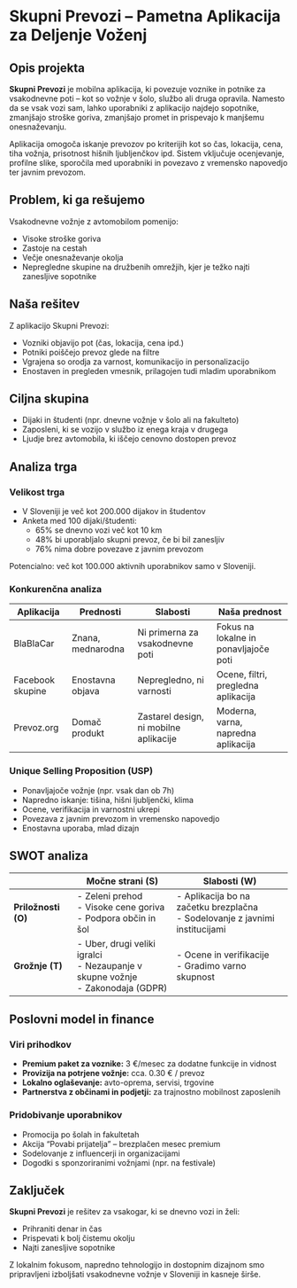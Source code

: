 # Skupni Prevozi – Pametna Aplikacija za Deljenje Voženj

## Opis projekta

**Skupni Prevozi** je mobilna aplikacija, ki povezuje voznike in potnike za vsakodnevne poti – kot so vožnje v šolo, službo ali druga opravila. Namesto da se vsak vozi sam, lahko uporabniki z aplikacijo najdejo sopotnike, zmanjšajo stroške goriva, zmanjšajo promet in prispevajo k manjšemu onesnaževanju. 

Aplikacija omogoča iskanje prevozov po kriterijih kot so čas, lokacija, cena, tiha vožnja, prisotnost hišnih ljubljenčkov ipd. Sistem vključuje ocenjevanje, profilne slike, sporočila med uporabniki in povezavo z vremensko napovedjo ter javnim prevozom.

## Problem, ki ga rešujemo

Vsakodnevne vožnje z avtomobilom pomenijo:
- Visoke stroške goriva
- Zastoje na cestah
- Večje onesnaževanje okolja
- Nepregledne skupine na družbenih omrežjih, kjer je težko najti zanesljive sopotnike

## Naša rešitev

Z aplikacijo Skupni Prevozi:
- Vozniki objavijo pot (čas, lokacija, cena ipd.)
- Potniki poiščejo prevoz glede na filtre
- Vgrajena so orodja za varnost, komunikacijo in personalizacijo
- Enostaven in pregleden vmesnik, prilagojen tudi mladim uporabnikom

## Ciljna skupina

- Dijaki in študenti (npr. dnevne vožnje v šolo ali na fakulteto)
- Zaposleni, ki se vozijo v službo iz enega kraja v drugega
- Ljudje brez avtomobila, ki iščejo cenovno dostopen prevoz

## Analiza trga

### Velikost trga
- V Sloveniji je več kot 200.000 dijakov in študentov
- Anketa med 100 dijaki/študenti:
  - 65% se dnevno vozi več kot 10 km
  - 48% bi uporabljalo skupni prevoz, če bi bil zanesljiv
  - 76% nima dobre povezave z javnim prevozom

Potencialno: več kot 100.000 aktivnih uporabnikov samo v Sloveniji.

### Konkurenčna analiza

| Aplikacija     | Prednosti                   | Slabosti                           | Naša prednost                          |
|----------------|-----------------------------|------------------------------------|----------------------------------------|
| BlaBlaCar      | Znana, mednarodna           | Ni primerna za vsakodnevne poti   | Fokus na lokalne in ponavljajoče poti  |
| Facebook skupine | Enostavna objava          | Nepregledno, ni varnosti           | Ocene, filtri, pregledna aplikacija    |
| Prevoz.org     | Domač produkt               | Zastarel design, ni mobilne aplikacije | Moderna, varna, napredna aplikacija |

### Unique Selling Proposition (USP)

- Ponavljajoče vožnje (npr. vsak dan ob 7h)
- Napredno iskanje: tišina, hišni ljubljenčki, klima
- Ocene, verifikacija in varnostni ukrepi
- Povezava z javnim prevozom in vremensko napovedjo
- Enostavna uporaba, mlad dizajn

## SWOT analiza

|                | Močne strani (S)                     | Slabosti (W)                                |
|----------------|--------------------------------------|---------------------------------------------|
| **Priložnosti (O)** | - Zeleni prehod<br>- Visoke cene goriva<br>- Podpora občin in šol | - Aplikacija bo na začetku brezplačna<br>- Sodelovanje z javnimi institucijami |
| **Grožnje (T)**     | - Uber, drugi veliki igralci<br>- Nezaupanje v skupne vožnje<br>- Zakonodaja (GDPR) | - Ocene in verifikacije<br>- Gradimo varno skupnost |

## Poslovni model in finance

### Viri prihodkov
- **Premium paket za voznike:** 3 €/mesec za dodatne funkcije in vidnost
- **Provizija na potrjene vožnje:** cca. 0.30 € / prevoz
- **Lokalno oglaševanje:** avto-oprema, servisi, trgovine
- **Partnerstva z občinami in podjetji:** za trajnostno mobilnost zaposlenih



### Pridobivanje uporabnikov
- Promocija po šolah in fakultetah
- Akcija “Povabi prijatelja” – brezplačen mesec premium
- Sodelovanje z influencerji in organizacijami
- Dogodki s sponzoriranimi vožnjami (npr. na festivale)

## Zaključek

**Skupni Prevozi** je rešitev za vsakogar, ki se dnevno vozi in želi:
- Prihraniti denar in čas
- Prispevati k bolj čistemu okolju
- Najti zanesljive sopotnike

Z lokalnim fokusom, napredno tehnologijo in dostopnim dizajnom smo pripravljeni izboljšati vsakodnevne vožnje v Sloveniji in kasneje širše.
